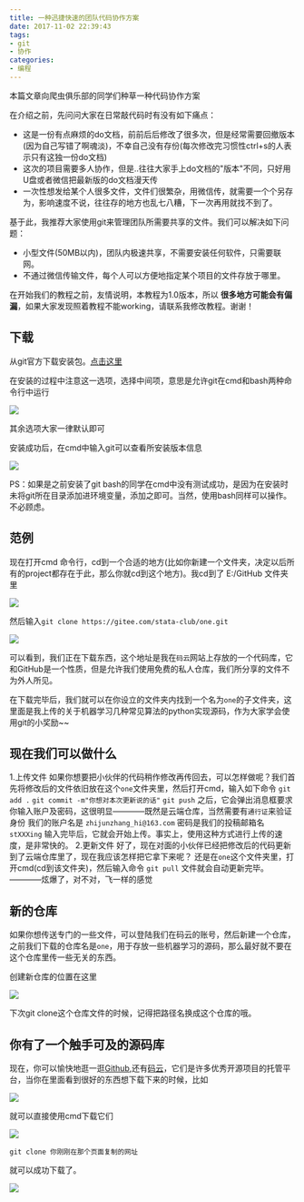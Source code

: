 ```yaml
---
title: 一种迅捷快速的团队代码协作方案
date: 2017-11-02 22:39:43
tags:
- git
- 协作
categories:
- 编程
---
```


本篇文章向爬虫俱乐部的同学们种草一种代码协作方案

<!--more-->

在介绍之前，先问问大家在日常敲代码时有没有如下痛点：

- 这是一份有点麻烦的do文档，前前后后修改了很多次，但是经常需要回撤版本(因为自己写错了啊魂淡)，不幸自己没有存份(每次修改完习惯性ctrl+s的人表示只有这独一份do文档)
- 这次的项目需要多人协作，但是..往往大家手上do文档的"版本"不同，只好用U盘或者微信把最新版的do文档漫天传
- 一次性想发给某个人很多文件，文件们很繁杂，用微信传，就需要一个个另存为，影响速度不说，往往存的地方也乱七八糟，下一次再用就找不到了。

基于此，我推荐大家使用git来管理团队所需要共享的文件。我们可以解决如下问题：

- 小型文件(50MB以内)，团队内极速共享，不需要安装任何软件，只需要联网。
- 不通过微信传输文件，每个人可以方便地指定某个项目的文件存放于哪里。

在开始我们的教程之前，友情说明，本教程为1.0版本，所以 **很多地方可能会有偏漏**，如果大家发现照着教程不能working，请联系我修改教程。谢谢！

## 下载

从git官方下载安装包。[点击这里](https://git-scm.com/download/win)

在安装的过程中注意这一选项，选择中间项，意思是允许git在cmd和bash两种命令行中运行

![](1.png)

其余选项大家一律默认即可

安装成功后，在cmd中输入git可以查看所安装版本信息

![](3.png)

PS：如果是之前安装了git bash的同学在cmd中没有测试成功，是因为在安装时未将git所在目录添加进环境变量，添加之即可。当然，使用bash同样可以操作。不必顾虑。

## 范例

现在打开cmd 命令行，cd到一个合适的地方(比如你新建一个文件夹，决定以后所有的project都存在于此，那么你就cd到这个地方)。我cd到了 E:/GitHub 文件夹里

![](2.png)

然后输入`git clone https://gitee.com/stata-club/one.git`


![](4.png)

可以看到，我们正在下载东西，这个地址是我在`码云`网站上存放的一个代码库，它和GitHub是一个性质，但是允许我们使用免费的私人仓库，我们所分享的文件不为外人所见。

在下载完毕后，我们就可以在你设立的文件夹内找到一个名为`one`的子文件夹，这里面是我上传的关于机器学习几种常见算法的python实现源码，作为大家学会使用git的小奖励~~

## 现在我们可以做什么

1.上传文件
    如果你想要把小伙伴的代码稍作修改再传回去，可以怎样做呢？我们首先将修改后的文件依旧放在这个`one`文件夹里，然后打开cmd，输入如下命令
    `git add .`
    `git commit -m"你想对本次更新说的话"`
    `git push`
    之后，它会弹出消息框要求你输入账户及密码，这很明显————既然是云端仓库，当然需要有`通行证`来验证身份
    我们的账户名是 `zhijunzhang_hi@163.com`  密码是我们的投稿邮箱名 `stXXXing`
    输入完毕后，它就会开始上传。事实上，使用这种方式进行上传的速度，是非常快的。
2.更新文件
    好了，现在对面的小伙伴已经把修改后的代码更新到了云端仓库里了，现在我应该怎样把它拿下来呢？
    还是在`one`这个文件夹里，打开cmd(cd到该文件夹)，然后输入命令
    `git pull`
    文件就会自动更新完毕。————炫爆了，对不对，飞一样的感觉

## 新的仓库

如果你想传送专门的一些文件，可以登陆我们在码云的账号，然后新建一个仓库，之前我们下载的仓库名是`one`，用于存放一些机器学习的源码，那么最好就不要在这个仓库里传一些无关的东西。

创建新仓库的位置在这里

![](8.png)

下次git clone这个仓库文件的时候，记得把路径名换成这个仓库的哦。

## 你有了一个触手可及的源码库

现在，你可以愉快地逛一逛[Github](https://github.com/),还有[码云](https://gitee.com/)，它们是许多优秀开源项目的托管平台，当你在里面看到很好的东西想下载下来的时候，比如

![](5.png)

就可以直接使用cmd下载它们

![](6.png)

`git clone 你刚刚在那个页面复制的网址`

就可以成功下载了。

![](7.png)







